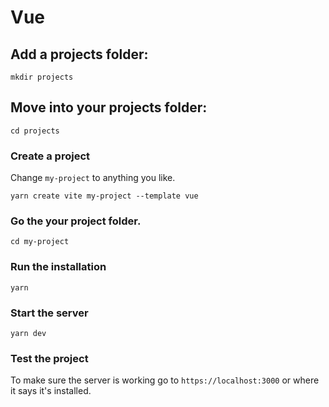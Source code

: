 # Vue

## Add a projects folder:

```
mkdir projects
```

## Move into your projects folder:

```
cd projects
```

### Create a project

Change `my-project` to anything you like.

```
yarn create vite my-project --template vue
```

### Go the your project folder.

```
cd my-project
```

### Run the installation

```
yarn
```

### Start the server

```
yarn dev
```

### Test the project

To make sure the server is working go to `https://localhost:3000` or where it says it's installed.
